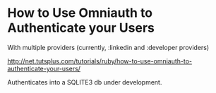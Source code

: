 # How to Use Omniauth to Authenticate your Users

With multiple providers (currently, :linkedin and :developer providers)

http://net.tutsplus.com/tutorials/ruby/how-to-use-omniauth-to-authenticate-your-users/

Authenticates into a SQLITE3 db under development.
